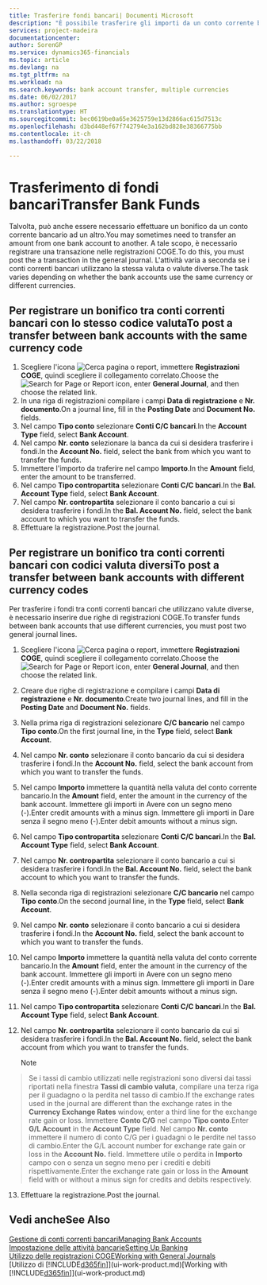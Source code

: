 ```yaml
---
title: Trasferire fondi bancari| Documenti Microsoft
description: "È possibile trasferire gli importi da un conto corrente bancario a un altro, incluse le valute diverse, tramite la registrazione della transazione nelle registrazioni COGE."
services: project-madeira
documentationcenter: 
author: SorenGP
ms.service: dynamics365-financials
ms.topic: article
ms.devlang: na
ms.tgt_pltfrm: na
ms.workload: na
ms.search.keywords: bank account transfer, multiple currencies
ms.date: 06/02/2017
ms.author: sgroespe
ms.translationtype: HT
ms.sourcegitcommit: bec0619be0a65e3625759e13d2866ac615d7513c
ms.openlocfilehash: d3bd448ef67f742794e3a162bd828e38366775bb
ms.contentlocale: it-ch
ms.lasthandoff: 03/22/2018

---
```

# <a name="transfer-bank-funds"></a><span data-ttu-id="312ba-103">Trasferimento di fondi bancari</span><span class="sxs-lookup"><span data-stu-id="312ba-103">Transfer Bank Funds</span></span>
<span data-ttu-id="312ba-104">Talvolta, può anche essere necessario effettuare un bonifico da un conto corrente bancario ad un altro.</span><span class="sxs-lookup"><span data-stu-id="312ba-104">You may sometimes need to transfer an amount from one bank account to another.</span></span> <span data-ttu-id="312ba-105">A tale scopo, è necessario registrare una transazione nelle registrazioni COGE.</span><span class="sxs-lookup"><span data-stu-id="312ba-105">To do this, you must post the a transaction in the general journal.</span></span> <span data-ttu-id="312ba-106">L'attività varia a seconda se i conti correnti bancari utilizzano la stessa valuta o valute diverse.</span><span class="sxs-lookup"><span data-stu-id="312ba-106">The task varies depending on whether the bank accounts use the same currency or different currencies.</span></span>

## <a name="to-post-a-transfer-between-bank-accounts-with-the-same-currency-code"></a><span data-ttu-id="312ba-107">Per registrare un bonifico tra conti correnti bancari con lo stesso codice valuta</span><span class="sxs-lookup"><span data-stu-id="312ba-107">To post a transfer between bank accounts with the same currency code</span></span>
1. <span data-ttu-id="312ba-108">Scegliere l'icona ![Cerca pagina o report](media/ui-search/search_small.png "Cerca pagina o report"), immettere **Registrazioni COGE**, quindi scegliere il collegamento correlato.</span><span class="sxs-lookup"><span data-stu-id="312ba-108">Choose the ![Search for Page or Report](media/ui-search/search_small.png "Search for Page or Report icon") icon, enter **General Journal**, and then choose the related link.</span></span>
2. <span data-ttu-id="312ba-109">In una riga di registrazioni compilare i campi **Data di registrazione** e **Nr. documento**.</span><span class="sxs-lookup"><span data-stu-id="312ba-109">On a journal line, fill in the **Posting Date** and **Document No.** fields.</span></span>
3. <span data-ttu-id="312ba-110">Nel campo **Tipo conto** selezionare **Conti C/C bancari**.</span><span class="sxs-lookup"><span data-stu-id="312ba-110">In the **Account Type** field, select **Bank Account**.</span></span>
4. <span data-ttu-id="312ba-111">Nel campo **Nr. conto** selezionare la banca da cui si desidera trasferire i fondi.</span><span class="sxs-lookup"><span data-stu-id="312ba-111">In the **Account No.** field, select the bank from which you want to transfer the funds.</span></span>
5. <span data-ttu-id="312ba-112">Immettere l'importo da traferire nel campo **Importo**.</span><span class="sxs-lookup"><span data-stu-id="312ba-112">In the **Amount** field, enter the amount to be transferred.</span></span>
6. <span data-ttu-id="312ba-113">Nel campo **Tipo contropartita** selezionare **Conti C/C bancari**.</span><span class="sxs-lookup"><span data-stu-id="312ba-113">In the **Bal. Account Type** field, select **Bank Account**.</span></span>
7. <span data-ttu-id="312ba-114">Nel campo **Nr. contropartita** selezionare il conto bancario a cui si desidera trasferire i fondi.</span><span class="sxs-lookup"><span data-stu-id="312ba-114">In the **Bal. Account No.** field, select the bank account to which you want to transfer the funds.</span></span>
8. <span data-ttu-id="312ba-115">Effettuare la registrazione.</span><span class="sxs-lookup"><span data-stu-id="312ba-115">Post the journal.</span></span>

## <a name="to-post-a-transfer-between-bank-accounts-with-different-currency-codes"></a><span data-ttu-id="312ba-116">Per registrare un bonifico tra conti correnti bancari con codici valuta diversi</span><span class="sxs-lookup"><span data-stu-id="312ba-116">To post a transfer between bank accounts with different currency codes</span></span>
<span data-ttu-id="312ba-117">Per trasferire i fondi tra conti correnti bancari che utilizzano valute diverse, è necessario inserire due righe di registrazioni COGE.</span><span class="sxs-lookup"><span data-stu-id="312ba-117">To transfer funds between bank accounts that use different currencies, you must post two general journal lines.</span></span>

1. <span data-ttu-id="312ba-118">Scegliere l'icona ![Cerca pagina o report](media/ui-search/search_small.png "Cerca pagina o report"), immettere **Registrazioni COGE**, quindi scegliere il collegamento correlato.</span><span class="sxs-lookup"><span data-stu-id="312ba-118">Choose the ![Search for Page or Report](media/ui-search/search_small.png "Search for Page or Report icon") icon, enter **General Journal**, and then choose the related link.</span></span>
2. <span data-ttu-id="312ba-119">Creare due righe di registrazione e compilare i campi **Data di registrazione** e **Nr. documento**.</span><span class="sxs-lookup"><span data-stu-id="312ba-119">Create two journal lines, and fill in the **Posting Date** and **Document No.** fields.</span></span>
3. <span data-ttu-id="312ba-120">Nella prima riga di registrazioni selezionare **C/C bancario** nel campo **Tipo conto**.</span><span class="sxs-lookup"><span data-stu-id="312ba-120">On the first journal line, in the **Type** field, select **Bank Account**.</span></span>
4. <span data-ttu-id="312ba-121">Nel campo **Nr. conto** selezionare il conto bancario da cui si desidera trasferire i fondi.</span><span class="sxs-lookup"><span data-stu-id="312ba-121">In the **Account No.** field, select the bank account from which you want to transfer the funds.</span></span>
5. <span data-ttu-id="312ba-122">Nel campo **Importo** immettere la quantità nella valuta del conto corrente bancario.</span><span class="sxs-lookup"><span data-stu-id="312ba-122">In the **Amount** field, enter the amount in the currency of the bank account.</span></span> <span data-ttu-id="312ba-123">Immettere gli importi in Avere con un segno meno (-).</span><span class="sxs-lookup"><span data-stu-id="312ba-123">Enter credit amounts with a minus sign.</span></span> <span data-ttu-id="312ba-124">Immettere gli importi in Dare senza il segno meno (-).</span><span class="sxs-lookup"><span data-stu-id="312ba-124">Enter debit amounts without a minus sign.</span></span>
6. <span data-ttu-id="312ba-125">Nel campo **Tipo contropartita** selezionare **Conti C/C bancari**.</span><span class="sxs-lookup"><span data-stu-id="312ba-125">In the **Bal. Account Type** field, select **Bank Account**.</span></span>
7. <span data-ttu-id="312ba-126">Nel campo **Nr. contropartita** selezionare il conto bancario a cui si desidera trasferire i fondi.</span><span class="sxs-lookup"><span data-stu-id="312ba-126">In the **Bal. Account No.** field, select the bank account to which you want to transfer the funds.</span></span>
8. <span data-ttu-id="312ba-127">Nella seconda riga di registrazioni selezionare **C/C bancario** nel campo **Tipo conto**.</span><span class="sxs-lookup"><span data-stu-id="312ba-127">On the second journal line, in the **Type** field, select **Bank Account**.</span></span>
9. <span data-ttu-id="312ba-128">Nel campo **Nr. conto** selezionare il conto bancario a cui si desidera trasferire i fondi.</span><span class="sxs-lookup"><span data-stu-id="312ba-128">In the **Account No.** field, select the bank account to which you want to transfer the funds.</span></span>
10. <span data-ttu-id="312ba-129">Nel campo **Importo** immettere la quantità nella valuta del conto corrente bancario.</span><span class="sxs-lookup"><span data-stu-id="312ba-129">In the **Amount** field, enter the amount in the currency of the bank account.</span></span> <span data-ttu-id="312ba-130">Immettere gli importi in Avere con un segno meno (-).</span><span class="sxs-lookup"><span data-stu-id="312ba-130">Enter credit amounts with a minus sign.</span></span> <span data-ttu-id="312ba-131">Immettere gli importi in Dare senza il segno meno (-).</span><span class="sxs-lookup"><span data-stu-id="312ba-131">Enter debit amounts without a minus sign.</span></span>
11. <span data-ttu-id="312ba-132">Nel campo **Tipo contropartita** selezionare **Conti C/C bancari**.</span><span class="sxs-lookup"><span data-stu-id="312ba-132">In the **Bal. Account Type** field, select **Bank Account**.</span></span>  
12. <span data-ttu-id="312ba-133">Nel campo **Nr. contropartita** selezionare il conto bancario da cui si desidera trasferire i fondi.</span><span class="sxs-lookup"><span data-stu-id="312ba-133">In the **Bal. Account No.** field, select the bank account from which you want to transfer the funds.</span></span>

    > [!NOTE]  
>   <span data-ttu-id="312ba-134">Se i tassi di cambio utilizzati nelle registrazioni sono diversi dai tassi riportati nella finestra **Tassi di cambio valuta**, compilare una terza riga per il guadagno o la perdita nel tasso di cambio.</span><span class="sxs-lookup"><span data-stu-id="312ba-134">If the exchange rates used in the journal are different than the exchange rates in the **Currency Exchange Rates** window, enter a third line for the exchange rate gain or loss.</span></span> <span data-ttu-id="312ba-135">Immettere **Conto C/G** nel campo **Tipo conto**.</span><span class="sxs-lookup"><span data-stu-id="312ba-135">Enter **G/L Account** in the **Account Type** field.</span></span> <span data-ttu-id="312ba-136">Nel campo **Nr. conto** immettere il numero di conto C/G per i guadagni o le perdite nel tasso di cambio.</span><span class="sxs-lookup"><span data-stu-id="312ba-136">Enter the G/L account number for exchange rate gain or loss in the **Account No.** field.</span></span> <span data-ttu-id="312ba-137">Immettere utile o perdita in **Importo** campo con o senza un segno meno per i crediti e debiti rispettivamente.</span><span class="sxs-lookup"><span data-stu-id="312ba-137">Enter the exchange rate gain or loss in the **Amount** field with or without a minus sign for credits and debits respectively.</span></span>
13. <span data-ttu-id="312ba-138">Effettuare la registrazione.</span><span class="sxs-lookup"><span data-stu-id="312ba-138">Post the journal.</span></span>

## <a name="see-also"></a><span data-ttu-id="312ba-139">Vedi anche</span><span class="sxs-lookup"><span data-stu-id="312ba-139">See Also</span></span>
[<span data-ttu-id="312ba-140">Gestione di conti correnti bancari</span><span class="sxs-lookup"><span data-stu-id="312ba-140">Managing Bank Accounts</span></span>](bank-manage-bank-accounts.md)  
[<span data-ttu-id="312ba-141">Impostazione delle attività bancarie</span><span class="sxs-lookup"><span data-stu-id="312ba-141">Setting Up Banking</span></span>](bank-setup-banking.md)  
[<span data-ttu-id="312ba-142">Utilizzo delle registrazioni COGE</span><span class="sxs-lookup"><span data-stu-id="312ba-142">Working with General Journals</span></span>](ui-work-general-journals.md)  
<span data-ttu-id="312ba-143">[Utilizzo di [!INCLUDE[d365fin](includes/d365fin_md.md)]](ui-work-product.md)</span><span class="sxs-lookup"><span data-stu-id="312ba-143">[Working with [!INCLUDE[d365fin](includes/d365fin_md.md)]](ui-work-product.md)</span></span>

